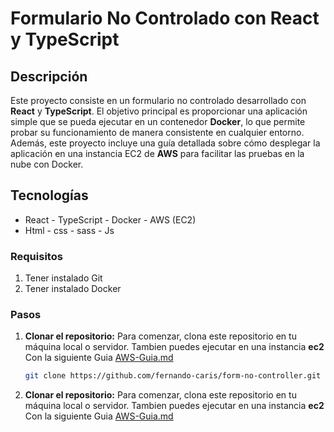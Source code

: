 # Formulario No Controlado con React y TypeScript
## Descripción
Este proyecto consiste en un formulario no controlado desarrollado con **React** y **TypeScript**. El objetivo principal es proporcionar una aplicación simple que se pueda ejecutar en un contenedor **Docker**, lo que permite probar su funcionamiento de manera consistente en cualquier entorno. Además, este proyecto incluye una guía detallada sobre cómo desplegar la aplicación en una instancia EC2 de **AWS** para facilitar las pruebas en la nube con Docker.
## Tecnologías
  - React - TypeScript - Docker - AWS (EC2)
  - Html - css - sass - Js
### Requisitos
1. Tener instalado Git
2. Tener instalado Docker
### Pasos
1. **Clonar el repositorio:**
   Para comenzar, clona este repositorio en tu máquina local o servidor.
   Tambien puedes ejecutar en una instancia **ec2** Con la siguiente Guia [AWS-Guia.md](./AWS-Guia.md)

   ```bash
   git clone https://github.com/fernando-caris/form-no-controller.git

2. **Clonar el repositorio:**
   Para comenzar, clona este repositorio en tu máquina local o servidor.
   Tambien puedes ejecutar en una instancia **ec2** Con la siguiente Guia [AWS-Guia.md](./AWS-Guia.md)
